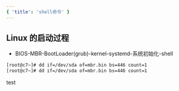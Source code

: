 ```yaml
---
{ 'title': 'shell命令' }
---
```


## Linux 的启动过程

- BIOS-MBR-BootLoader(grub)-kernel-systemd-系统初始化-shell

```bash
[root@c7~]# dd if=/dev/sda of=mbr.bin bs=446 count=1
[root@c7~]# dd if=/dev/sda of=mbr.bin bs=446 count=1

```

test
